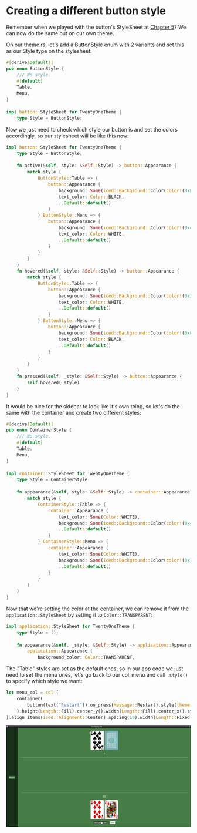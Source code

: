 # Creating a different button style

Remember when we played with the button's StyleSheet at [Chapter 5](./styling.md)? We can now do the same but on our own theme.

On our theme.rs, let's add a ButtonStyle enum with 2 variants and set this as our Style type on the stylesheet:

```rust
#[derive(Default)]
pub enum ButtonStyle {
    /// No style.
    #[default]
    Table,
    Menu,
}

impl button::StyleSheet for TwentyOneTheme {
    type Style = ButtonStyle;
```

Now we just need to check which style our button is and set the colors accordingly, so our stylesheet will be like this now:

```rust
impl button::StyleSheet for TwentyOneTheme {
    type Style = ButtonStyle;

    fn active(&self, style: &Self::Style) -> button::Appearance {
        match style {
            ButtonStyle::Table => {
                button::Appearance {
                    background: Some(iced::Background::Color(color!(0xFFFFFF))),
                    text_color: Color::BLACK,
                    ..Default::default()
                }
            } ButtonStyle::Menu => {
                button::Appearance {
                    background: Some(iced::Background::Color(color!(0x477c47))),
                    text_color: Color::WHITE,
                    ..Default::default()
                }
            }
        }
    }
    fn hovered(&self, style: &Self::Style) -> button::Appearance {
        match style {
            ButtonStyle::Table => {
                button::Appearance {
                    background: Some(iced::Background::Color(color!(0x324731))),
                    text_color: Color::WHITE,
                    ..Default::default()
                }
            } ButtonStyle::Menu => {
                button::Appearance {
                    background: Some(iced::Background::Color(color!(0xFFFFFF))),
                    text_color: Color::BLACK,
                    ..Default::default()
                }
            }
        }
    }
    fn pressed(&self, _style: &Self::Style) -> button::Appearance {
        self.hovered(_style)
    }
}
```

It would be nice for the sidebar to look like it's own thing, so let's do the same with the container and create two different styles:

```rust
#[derive(Default)]
pub enum ContainerStyle {
    /// No style.
    #[default]
    Table,
    Menu,
}

impl container::StyleSheet for TwentyOneTheme {
    type Style = ContainerStyle;

    fn appearance(&self, style: &Self::Style) -> container::Appearance {
        match style {
            ContainerStyle::Table => {
                container::Appearance {
                    text_color: Some(Color::WHITE),
                    background: Some(iced::Background::Color(color!(0x477c47))),
                    ..Default::default()
                }
            } ContainerStyle::Menu => {
                container::Appearance {
                    text_color: Some(Color::WHITE),
                    background: Some(iced::Background::Color(color!(0x192f19))),
                    ..Default::default()
                }
            }
        }
    }
}
```

Now that we're setting the color at the container, we can remove it from the `application::StyleSheet` by setting it to `Color::TRANSPARENT`:

```rust
impl application::StyleSheet for TwentyOneTheme {
    type Style = ();

    fn appearance(&self, _style: &Self::Style) -> application::Appearance {
        application::Appearance {
            background_color: Color::TRANSPARENT,
```

The "Table" styles are set as the default ones, so in our app code we just need to set the menu ones, let's go back to our col_menu and call `.style()` to specify which style we want:

```rust
let menu_col = col![
    container(
        button(text("Restart")).on_press(Message::Restart).style(theme::ButtonStyle::Menu),
    ).height(Length::Fill).center_y().width(Length::Fill).center_x().style(theme::ContainerStyle::Menu)
].align_items(iced::Alignment::Center).spacing(10).width(Length::Fixed(120.));
```

![screenshot of the current gui](./img/19new_button_style.jpg)
